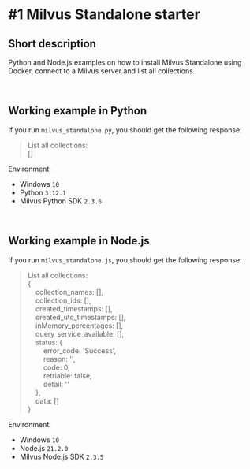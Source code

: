 # #1 Milvus Standalone starter

## Short description

Python and Node.js examples on how to install Milvus Standalone using Docker, connect to a Milvus server and list all collections.

<br>

## Working example in Python

If you run `milvus_standalone.py`, you should get the following response:

> List all collections: <br>
> []

Environment:

- Windows `10`
- Python `3.12.1`
- Milvus Python SDK `2.3.6`

<br>

## Working example in Node.js

If you run `milvus_standalone.js`, you should get the following response:

> List all collections: <br>
> { <br>
> &nbsp;&nbsp;&nbsp;&nbsp;collection_names: [], <br>
> &nbsp;&nbsp;&nbsp;&nbsp;collection_ids: [], <br>
> &nbsp;&nbsp;&nbsp;&nbsp;created_timestamps: [], <br> 
> &nbsp;&nbsp;&nbsp;&nbsp;created_utc_timestamps: [], <br>
> &nbsp;&nbsp;&nbsp;&nbsp;inMemory_percentages: [], <br>
> &nbsp;&nbsp;&nbsp;&nbsp;query_service_available: [], <br>
> &nbsp;&nbsp;&nbsp;&nbsp;status: { <br>
> &nbsp;&nbsp;&nbsp;&nbsp;&nbsp;&nbsp;&nbsp;&nbsp;error_code: 'Success', <br>
> &nbsp;&nbsp;&nbsp;&nbsp;&nbsp;&nbsp;&nbsp;&nbsp;reason: '', <br>
> &nbsp;&nbsp;&nbsp;&nbsp;&nbsp;&nbsp;&nbsp;&nbsp;code: 0, <br>
> &nbsp;&nbsp;&nbsp;&nbsp;&nbsp;&nbsp;&nbsp;&nbsp;retriable: false, <br>
> &nbsp;&nbsp;&nbsp;&nbsp;&nbsp;&nbsp;&nbsp;&nbsp;detail: '' <br>
> &nbsp;&nbsp;&nbsp;&nbsp;}, <br>
> &nbsp;&nbsp;&nbsp;&nbsp;data: [] <br>
> }

Environment:

- Windows `10`
- Node.js `21.2.0`
- Milvus Node.js SDK `2.3.5`
